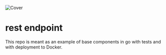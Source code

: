 ![Cover](https://github.com/kcotten/restep/suites/10090489615/artifacts/491734774)
# rest endpoint
This repo is meant as an example of base components in go with tests and with deployment to Docker.
